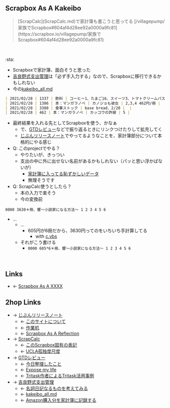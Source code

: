 ## Scrapbox As A Kakeibo
<blockquote> [ScrapCalc](ScrapCalc.md)で家計簿も書こうと思ってる [/villagepump/家族でScrapbox#604af4d28ee92a0000a9fc81](https://scrapbox.io/villagepump/家族でScrapbox#604af4d28ee92a0000a9fc81)</blockquote>

<br>

:sta:

- Scrapboxで家計簿、面白そうと思った
- [吉良野式支出管理](吉良野式支出管理.md)は「必ず手入力する」なので、Scrapboxに移行できるかもしれない
- 今の[kakeibo_all.md](kakeibo_all.md.md)

```md
| 2021/02/28 | 1337 | 飲料 | コーヒー1、たまご16、スイーツ3、トマトクリームパスタ |  |
| 2021/02/28 | 1386 | 本：マンガラノベ | カノジョも彼女 | 2,3,4 462円/冊 |
| 2021/02/28 | 3380 | 食事ストック | base bread、2/20 |  |
| 2021/02/28 | 462 | 本：マンガラノベ | カッコウの許嫁 | 5 |
```

- 最終結果を入れる先としてScrapboxを使う、かなぁ
    - で、[GTDレビュー](GTDレビュー.md)などで振り返るときにリンクつけたりして拡充してく
    - [じぶんリリースノート](じぶんリリースノート.md)でやってるようなことを、家計簿部分について本格的にやる感じ
- Q: このprojectでやる？
    - やりたいが、きっつい
    - 支出の中に外に出せない名前があるかもしれない（パッと思い浮かばないが）
        - [家計簿に入ってる恥ずかしいデータ](家計簿に入ってる恥ずかしいデータ.md)
        - 無理そうです
- Q: ScrapCalc使うとしたら？
    - 本の入力で楽そう
    - 今の変換前

```dry
0000 3630＊冊、響～小説家になる方法～ 1 2 3 4 5 6
```

- ...
    - ...
        - 605円が6冊だから、3630円ってのをいちいち手計算してる
            - with [c.vbs](c.vbs.md)
    - それがこう書ける
        - `0000 605*6＊冊、響～小説家になる方法～ 1 2 3 4 5 6`

<br>

## Links
- ← [Scrapbox As A XXXX](Scrapbox_As_A_XXXX.md)

## 2hop Links
- → [じぶんリリースノート](じぶんリリースノート.md)
    - ← [このサイトについて](このサイトについて.md)
    - ← [作業机](作業机.md)
    - ← [Scrapbox As A Reflection](Scrapbox_As_A_Reflection.md)
- → [ScrapCalc](ScrapCalc.md)
    - ← [このScrapbox固有の表記](このScrapbox固有の表記.md)
    - ← [UCLA孤独度尺度](UCLA孤独度尺度.md)
- → [GTDレビュー](GTDレビュー.md)
    - ← [今日整理したこと](今日整理したこと.md)
    - ← [Expose my life](Expose_my_life.md)
    - ← [Tritask作者によるTritask活用事例](Tritask作者によるTritask活用事例.md)
- → [吉良野式支出管理](吉良野式支出管理.md)
    - ← [名詞日記なるものを考えてみる](名詞日記なるものを考えてみる.md)
    - ← [kakeibo_all.md](kakeibo_all.md.md)
    - ← [Amazon購入分を家計簿に記録する](Amazon購入分を家計簿に記録する.md)

